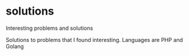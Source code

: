 # solutions
Interesting problems and solutions


Solutions to problems that I found interesting. Languages are PHP and Golang
